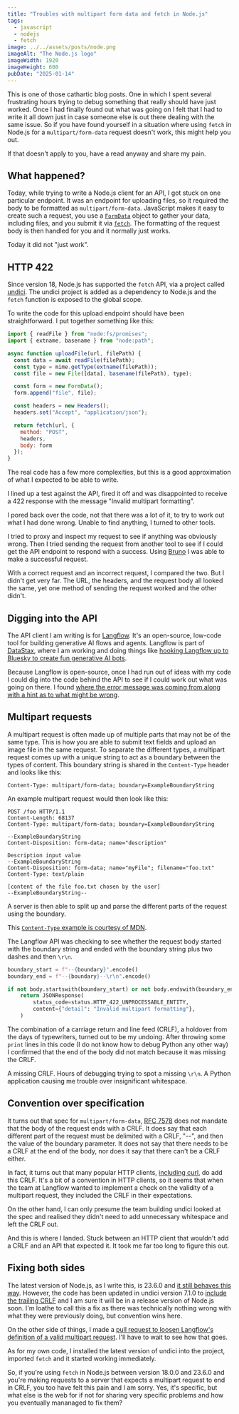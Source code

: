 ```yaml
---
title: "Troubles with multipart form data and fetch in Node.js"
tags:
  - javascript
  - nodejs
  - fetch
image: ../../assets/posts/node.png
imageAlt: "The Node.js logo"
imageWidth: 1920
imageHeight: 600
pubDate: "2025-01-14"
---
```


This is one of those cathartic blog posts. One in which I spent several frustrating hours trying to debug something that really should have just worked. Once I had finally found out what was going on I felt that I had to write it all down just in case someone else is out there dealing with the same issue. So if you have found yourself in a situation where using `fetch` in Node.js for a `multipart/form-data` request doesn't work, this might help you out.

If that doesn't apply to you, have a read anyway and share my pain.

## What happened?

Today, while trying to write a Node.js client for an API, I got stuck on one particular endpoint. It was an endpoint for uploading files, so it required the body to be formatted as `multipart/form-data`. JavaScript makes it easy to create such a request, you use a [`FormData`](https://developer.mozilla.org/en-US/docs/Web/API/FormData) object to gather your data, including files, and you submit it via [`fetch`](https://developer.mozilla.org/en-US/docs/Web/API/Window/fetch). The formatting of the request body is then handled for you and it normally just works.

Today it did not "just work".

## HTTP 422

Since version 18, Node.js has supported the `fetch` API, via a project called [undici](https://github.com/nodejs/undici). The undici project is added as a dependency to Node.js and the `fetch` function is exposed to the global scope.

To write the code for this upload endpoint should have been straightforward. I put together something like this:

```js
import { readFile } from "node:fs/promises";
import { extname, basename } from "node:path";

async function uploadFile(url, filePath) {
  const data = await readFile(filePath);
  const type = mime.getType(extname(filePath));
  const file = new File([data], basename(filePath), type);

  const form = new FormData();
  form.append("file", file);

  const headers = new Headers();
  headers.set("Accept", "application/json");

  return fetch(url, {
    method: "POST",
    headers,
    body: form
  });
}
```

The real code has a few more complexities, but this is a good approximation of what I expected to be able to write.

I lined up a test against the API, fired it off and was disappointed to receive a 422 response with the message "Invalid multipart formatting".

I pored back over the code, not that there was a lot of it, to try to work out what I had done wrong. Unable to find anything, I turned to other tools.

I tried to proxy and inspect my request to see if anything was obviously wrong. Then I tried sending the request from another tool to see if I could get the API endpoint to respond with a success. Using [Bruno](https://www.usebruno.com/) I was able to make a successful request.

With a correct request and an incorrect request, I compared the two. But I didn't get very far. The URL, the headers, and the request body all looked the same, yet one method of sending the request worked and the other didn't.

## Digging into the API

The API client I am writing is for [Langflow](https://www.langflow.org/). It's an open-source, low-code tool for building generative AI flows and agents. Langflow is part of [DataStax](https://www.datastax.com/), where I am working and doing things like [hooking Langflow up to Bluesky to create fun generative AI bots](https://www.datastax.com/blog/genai-bluesky-bot-with-langflow-typescript-node-js).

Because Langflow is open-source, once I had run out of ideas with my code I could dig into the code behind the API to see if I could work out what was going on there. I found [where the error message was coming from along with a hint as to what might be wrong](https://github.com/langflow-ai/langflow/blob/e7a20051887cb1f86c2c736ab3651c13986b0869/src/backend/base/langflow/main.py#L186-L193).

## Multipart requests

A multipart request is often made up of multiple parts that may not be of the same type. This is how you are able to submit text fields and upload an image file in the same request. To separate the different types, a multipart request comes up with a unique string to act as a boundary between the types of content. This boundary string is shared in the `Content-Type` header and looks like this:

```
Content-Type: multipart/form-data; boundary=ExampleBoundaryString
```

An example multipart request would then look like this:

```http
POST /foo HTTP/1.1
Content-Length: 68137
Content-Type: multipart/form-data; boundary=ExampleBoundaryString

--ExampleBoundaryString
Content-Disposition: form-data; name="description"

Description input value
--ExampleBoundaryString
Content-Disposition: form-data; name="myFile"; filename="foo.txt"
Content-Type: text/plain

[content of the file foo.txt chosen by the user]
--ExampleBoundaryString--
```

A server is then able to split up and parse the different parts of the request using the boundary.

This [`Content-Type` example is courtesy of MDN](https://developer.mozilla.org/en-US/docs/Web/HTTP/Headers/Content-Type#content-type_in_multipart_forms).

The Langflow API was checking to see whether the request body started with the boundary string and ended with the boundary string plus two dashes and then `\r\n`.

```python
boundary_start = f"--{boundary}".encode()
boundary_end = f"--{boundary}--\r\n".encode()

if not body.startswith(boundary_start) or not body.endswith(boundary_end):
    return JSONResponse(
        status_code=status.HTTP_422_UNPROCESSABLE_ENTITY,
        content={"detail": "Invalid multipart formatting"},
    )
```

The combination of a carriage return and line feed (CRLF), a holdover from the days of typewriters, turned out to be my undoing. After throwing some `print` lines in this code (I do not know how to debug Python any other way) I confirmed that the end of the body did not match because it was missing the CRLF.

A missing CRLF. Hours of debugging trying to spot a missing `\r\n`. A Python application causing me trouble over insignificant whitespace.

## Convention over specification

It turns out that spec for `multipart/form-data`, [RFC 7578](https://www.rfc-editor.org/rfc/rfc7578#page-4) does not mandate that the body of the request ends with a CRLF. It does say that each different part of the request must be delimited with a CRLF, "--", and then the value of the boundary parameter. It does not say that there needs to be a CRLF at the end of the body, nor does it say that there can't be a CRLF either.

In fact, it turns out that many popular HTTP clients, [including curl](https://github.com/curl/curl/blob/3434c6b46e682452973972e8313613dfa58cd690/lib/mime.c#L1029-L1030), do add this CRLF. It's a bit of a convention in HTTP clients, so it seems that when the team at Langflow wanted to implement a check on the validity of a multipart request, they included the CRLF in their expectations.

On the other hand, I can only presume the team building undici looked at the spec and realised they didn't need to add unnecessary whitespace and left the CRLF out.

And this is where I landed. Stuck between an HTTP client that wouldn't add a CRLF and an API that expected it. It took me far too long to figure this out.

## Fixing both sides

The latest version of Node.js, as I write this, is 23.6.0 and [it still behaves this way](https://github.com/nodejs/node/blob/v23.6.0/deps/undici/src/lib/web/fetch/body.js#L157). However, the code has been updated in undici version 7.1.0 to [include the trailing CRLF](https://github.com/KhafraDev/undici/blob/d48754e879645fe3818aaded1baef86196b0bcf4/lib/web/fetch/body.js#L158) and I am sure it will be in a release version of Node.js soon. I'm loathe to call this a fix as there was technically nothing wrong with what they were previously doing, but convention wins here.

On the other side of things, I made a [pull request to loosen Langflow's definition of a valid multipart request](https://github.com/langflow-ai/langflow/pull/5660). I'll have to wait to see how that goes.

As for my own code, I installed the latest version of undici into the project, imported `fetch` and it started working immediately.

So, if you're using `fetch` in Node.js between version 18.0.0 and 23.6.0 and you're making requests to a server that expects a multipart request to end in CRLF, you too have felt this pain and I am sorry. Yes, it's specific, but what else is the web for if not for sharing very specific problems and how you eventually mananaged to fix them?